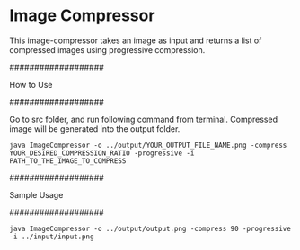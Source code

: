# Image Compressor

This image-compressor takes an image as input and returns a list of compressed images using progressive compression.



###################

How to Use

###################

Go to src folder, and run following command from terminal. Compressed image will be generated into the output folder.

```
java ImageCompressor -o ../output/YOUR_OUTPUT_FILE_NAME.png -compress YOUR_DESIRED_COMPRESSION_RATIO -progressive -i PATH_TO_THE_IMAGE_TO_COMPRESS
```



###################

Sample Usage

###################

```
java ImageCompressor -o ../output/output.png -compress 90 -progressive -i ../input/input.png
```

